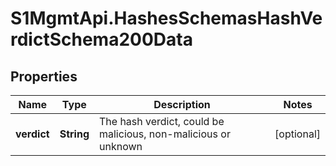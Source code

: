 # S1MgmtApi.HashesSchemasHashVerdictSchema200Data

## Properties
Name | Type | Description | Notes
------------ | ------------- | ------------- | -------------
**verdict** | **String** | The hash verdict, could be malicious, non-malicious or unknown | [optional] 



